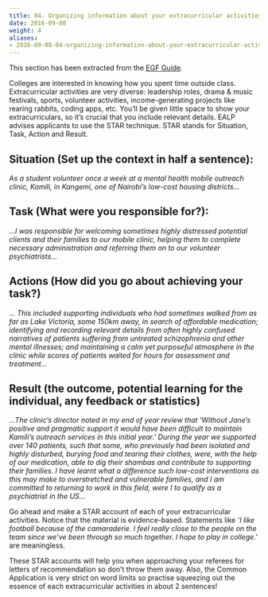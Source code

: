 ```yaml
---
title: 04. Organizing information about your extracurricular activities
date: 2016-09-08
weight: 4
aliases:
- 2016-09-08-04-organizing-information-about-your-extracurricular-activities/
---
```


This section has been extracted from the [EGF
Guide](https://drive.google.com/drive/folders/0BxcN6nrpsXL6VUlPWThlaTdtZ1E?resourcekey=0-zab22OZ9EjcJWeng8nFplA&usp=sharing).

Colleges are interested in knowing how you spent time outside class.
Extracurricular activities are very diverse: leadership roles, drama &
music festivals, sports, volunteer activities, income-generating
projects like rearing rabbits, coding apps, etc. You’ll be given little
space to show your extracurriculars, so it’s crucial that you include
relevant details. EALP advises applicants to use the STAR technique.
STAR stands for Situation, Task, Action and Result.

## Situation (Set up the context in half a sentence):

*As a student volunteer once a week at a mental health mobile outreach
clinic, Kamili, in Kangemi, one of Nairobi’s low-cost housing
districts...*

## Task (What were you responsible for?):

*...I was responsible for welcoming sometimes highly distressed
potential clients and their families to our mobile clinic, helping them
to complete necessary administration and referring them on to our
volunteer psychiatrists...*

## Actions (How did you go about achieving your task?)

*... This included supporting individuals who had sometimes walked from
as far as Lake Victoria, some 150km away, in search of affordable
medication; identifying and recording relevant details from often highly
confused narratives of patients suffering from untreated schizophrenia
and other mental illnesses; and maintaining a calm yet purposeful
atmosphere in the clinic while scores of patients waited for hours for
assessment and treatment...*

## Result (the outcome, potential learning for the individual, any feedback or statistics)

*...The clinic’s director noted in my end of year review that ‘Without
Jane’s positive and pragmatic support it would have been difficult to
maintain Kamili’s outreach services in this initial year.’ During the
year we supported over 140 patients, such that some, who previously had
been isolated and highly disturbed, burying food and tearing their
clothes, were, with the help of our medication, able to dig their
shambas and contribute to supporting their families. I have learnt what
a difference such low-cost interventions as this may make to
overstretched and vulnerable families, and I am committed to returning
to work in this field, were I to qualify as a psychiatrist in the US...*

Go ahead and make a STAR account of each of your extracurricular
activities. Notice that the material is evidence-based. Statements like
*‘I like football because of the camaraderie. I feel really close to the
people on the team since we’ve been through so much together. I hope to
play in college.’* are meaningless.

These STAR accounts will help you when approaching your referees for
letters of recommendation so don’t throw them away. Also, the Common
Application is very strict on word limits so practise squeezing out the
essence of each extracurricular activities in about 2 sentences!
